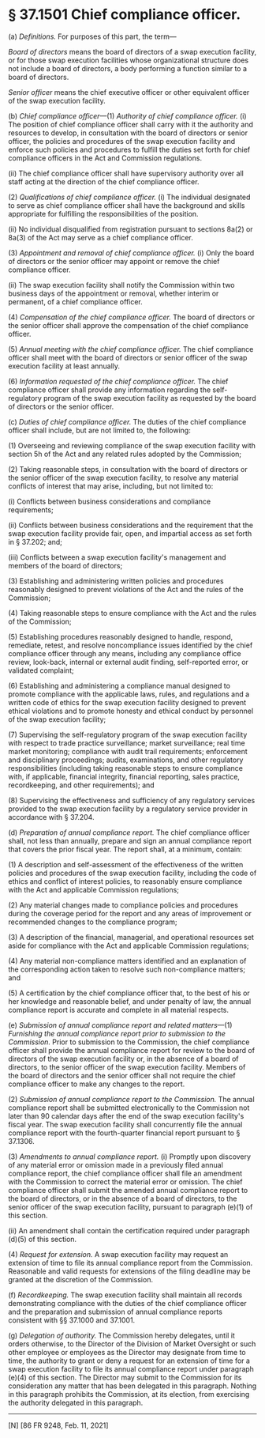 # § 37.1501   Chief compliance officer.

(a) *Definitions.* For purposes of this part, the term—


*Board of directors* means the board of directors of a swap execution facility, or for those swap execution facilities whose organizational structure does not include a board of directors, a body performing a function similar to a board of directors.


*Senior officer* means the chief executive officer or other equivalent officer of the swap execution facility.


(b) *Chief compliance officer*—(1) *Authority of chief compliance officer.* (i) The position of chief compliance officer shall carry with it the authority and resources to develop, in consultation with the board of directors or senior officer, the policies and procedures of the swap execution facility and enforce such policies and procedures to fulfill the duties set forth for chief compliance officers in the Act and Commission regulations.


(ii) The chief compliance officer shall have supervisory authority over all staff acting at the direction of the chief compliance officer.


(2) *Qualifications of chief compliance officer.* (i) The individual designated to serve as chief compliance officer shall have the background and skills appropriate for fulfilling the responsibilities of the position.


(ii) No individual disqualified from registration pursuant to sections 8a(2) or 8a(3) of the Act may serve as a chief compliance officer.


(3) *Appointment and removal of chief compliance officer.* (i) Only the board of directors or the senior officer may appoint or remove the chief compliance officer.


(ii) The swap execution facility shall notify the Commission within two business days of the appointment or removal, whether interim or permanent, of a chief compliance officer.


(4) *Compensation of the chief compliance officer.* The board of directors or the senior officer shall approve the compensation of the chief compliance officer.


(5) *Annual meeting with the chief compliance officer.* The chief compliance officer shall meet with the board of directors or senior officer of the swap execution facility at least annually.


(6) *Information requested of the chief compliance officer.* The chief compliance officer shall provide any information regarding the self-regulatory program of the swap execution facility as requested by the board of directors or the senior officer.


(c) *Duties of chief compliance officer.* The duties of the chief compliance officer shall include, but are not limited to, the following:


(1) Overseeing and reviewing compliance of the swap execution facility with section 5h of the Act and any related rules adopted by the Commission;


(2) Taking reasonable steps, in consultation with the board of directors or the senior officer of the swap execution facility, to resolve any material conflicts of interest that may arise, including, but not limited to:


(i) Conflicts between business considerations and compliance requirements;


(ii) Conflicts between business considerations and the requirement that the swap execution facility provide fair, open, and impartial access as set forth in § 37.202; and;


(iii) Conflicts between a swap execution facility's management and members of the board of directors;


(3) Establishing and administering written policies and procedures reasonably designed to prevent violations of the Act and the rules of the Commission;


(4) Taking reasonable steps to ensure compliance with the Act and the rules of the Commission;


(5) Establishing procedures reasonably designed to handle, respond, remediate, retest, and resolve noncompliance issues identified by the chief compliance officer through any means, including any compliance office review, look-back, internal or external audit finding, self-reported error, or validated complaint;


(6) Establishing and administering a compliance manual designed to promote compliance with the applicable laws, rules, and regulations and a written code of ethics for the swap execution facility designed to prevent ethical violations and to promote honesty and ethical conduct by personnel of the swap execution facility;


(7) Supervising the self-regulatory program of the swap execution facility with respect to trade practice surveillance; market surveillance; real time market monitoring; compliance with audit trail requirements; enforcement and disciplinary proceedings; audits, examinations, and other regulatory responsibilities (including taking reasonable steps to ensure compliance with, if applicable, financial integrity, financial reporting, sales practice, recordkeeping, and other requirements); and


(8) Supervising the effectiveness and sufficiency of any regulatory services provided to the swap execution facility by a regulatory service provider in accordance with § 37.204.


(d) *Preparation of annual compliance report.* The chief compliance officer shall, not less than annually, prepare and sign an annual compliance report that covers the prior fiscal year. The report shall, at a minimum, contain:


(1) A description and self-assessment of the effectiveness of the written policies and procedures of the swap execution facility, including the code of ethics and conflict of interest policies, to reasonably ensure compliance with the Act and applicable Commission regulations;


(2) Any material changes made to compliance policies and procedures during the coverage period for the report and any areas of improvement or recommended changes to the compliance program;


(3) A description of the financial, managerial, and operational resources set aside for compliance with the Act and applicable Commission regulations;


(4) Any material non-compliance matters identified and an explanation of the corresponding action taken to resolve such non-compliance matters; and


(5) A certification by the chief compliance officer that, to the best of his or her knowledge and reasonable belief, and under penalty of law, the annual compliance report is accurate and complete in all material respects.


(e) *Submission of annual compliance report and related matters*—(1) *Furnishing the annual compliance report prior to submission to the Commission.* Prior to submission to the Commission, the chief compliance officer shall provide the annual compliance report for review to the board of directors of the swap execution facility or, in the absence of a board of directors, to the senior officer of the swap execution facility. Members of the board of directors and the senior officer shall not require the chief compliance officer to make any changes to the report.


(2) *Submission of annual compliance report to the Commission.* The annual compliance report shall be submitted electronically to the Commission not later than 90 calendar days after the end of the swap execution facility's fiscal year. The swap execution facility shall concurrently file the annual compliance report with the fourth-quarter financial report pursuant to § 37.1306.


(3) *Amendments to annual compliance report.* (i) Promptly upon discovery of any material error or omission made in a previously filed annual compliance report, the chief compliance officer shall file an amendment with the Commission to correct the material error or omission. The chief compliance officer shall submit the amended annual compliance report to the board of directors, or in the absence of a board of directors, to the senior officer of the swap execution facility, pursuant to paragraph (e)(1) of this section.


(ii) An amendment shall contain the certification required under paragraph (d)(5) of this section.


(4) *Request for extension.* A swap execution facility may request an extension of time to file its annual compliance report from the Commission. Reasonable and valid requests for extensions of the filing deadline may be granted at the discretion of the Commission.


(f) *Recordkeeping.* The swap execution facility shall maintain all records demonstrating compliance with the duties of the chief compliance officer and the preparation and submission of annual compliance reports consistent with §§ 37.1000 and 37.1001.


(g) *Delegation of authority.* The Commission hereby delegates, until it orders otherwise, to the Director of the Division of Market Oversight or such other employee or employees as the Director may designate from time to time, the authority to grant or deny a request for an extension of time for a swap execution facility to file its annual compliance report under paragraph (e)(4) of this section. The Director may submit to the Commission for its consideration any matter that has been delegated in this paragraph. Nothing in this paragraph prohibits the Commission, at its election, from exercising the authority delegated in this paragraph.





---

[N] [86 FR 9248, Feb. 11, 2021]






